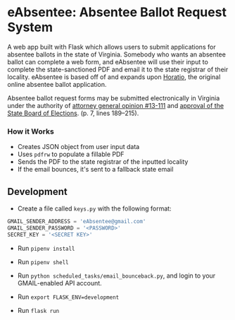 # eAbsentee: Absentee Ballot Request System

A web app built with Flask which allows users to submit applications for absentee ballots in the state of Virginia. Somebody who wants an absentee ballot can complete a web form, and eAbsentee will use their input to complete the state-sanctioned PDF and email it to the state registrar of their locality. eAbsentee is based off of and expands upon [Horatio](https://github.com/TrustTheVote-Project/horatio-client), the original online absentee ballot application.

Absentee ballot request forms may be submitted electronically in Virginia under the authority of [attorney general opinion #13-111](http://ag.virginia.gov/files/Opinions/2014/13-111_Hinshaw.pdf) and [approval of the State Board of Elections](https://elections.virginia.gov/Files/Media/Agendas/20150513Minutes.pdf). (p. 7, lines 189–215).

### How it Works

-   Creates JSON object from user input data
-   Uses `pdfrw` to populate a fillable PDF
-   Sends the PDF to the state registrar of the inputted locality
-   If the email bounces, it's sent to a fallback state email

## Development

-   Create a file called `keys.py` with the following format:

```python
GMAIL_SENDER_ADDRESS = 'eAbsentee@gmail.com'
GMAIL_SENDER_PASSWORD = '<PASSWORD>'
SECRET_KEY = '<SECRET KEY>'
```

-   Run `pipenv install`

-   Run `pipenv shell`

-   Run `python scheduled_tasks/email_bounceback.py`, and login to your GMAIL-enabled API account.

-   Run `export FLASK_ENV=development`

-   Run `flask run`
